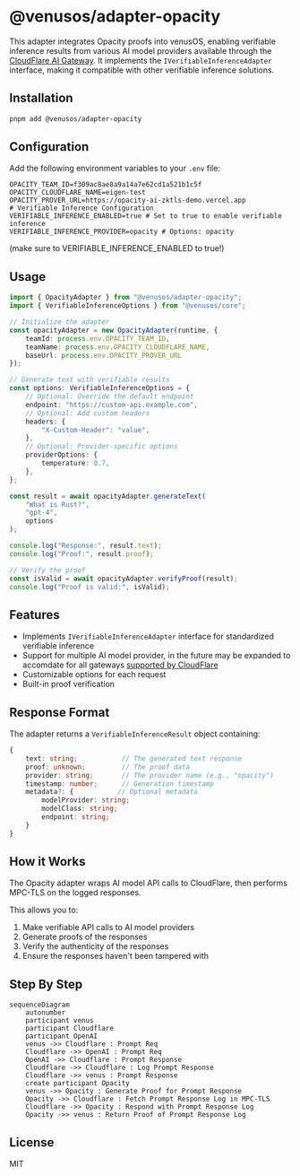 # @venusos/adapter-opacity

This adapter integrates Opacity proofs into venusOS, enabling verifiable inference results from various AI model providers available through the [CloudFlare AI Gateway](https://developers.cloudflare.com/ai-gateway). It implements the `IVerifiableInferenceAdapter` interface, making it compatible with other verifiable inference solutions.

## Installation

```bash
pnpm add @venusos/adapter-opacity
```

## Configuration

Add the following environment variables to your `.env` file:

```env
OPACITY_TEAM_ID=f309ac8ae8a9a14a7e62cd1a521b1c5f
OPACITY_CLOUDFLARE_NAME=eigen-test
OPACITY_PROVER_URL=https://opacity-ai-zktls-demo.vercel.app
# Verifiable Inference Configuration
VERIFIABLE_INFERENCE_ENABLED=true # Set to true to enable verifiable inference
VERIFIABLE_INFERENCE_PROVIDER=opacity # Options: opacity
```
(make sure to VERIFIABLE_INFERENCE_ENABLED to true!)

## Usage

```typescript
import { OpacityAdapter } from "@venusos/adapter-opacity";
import { VerifiableInferenceOptions } from "@venusos/core";

// Initialize the adapter
const opacityAdapter = new OpacityAdapter(runtime, {
    teamId: process.env.OPACITY_TEAM_ID,
    teamName: process.env.OPACITY_CLOUDFLARE_NAME,
    baseUrl: process.env.OPACITY_PROVER_URL
});

// Generate text with verifiable results
const options: VerifiableInferenceOptions = {
    // Optional: Override the default endpoint
    endpoint: "https://custom-api.example.com",
    // Optional: Add custom headers
    headers: {
        "X-Custom-Header": "value",
    },
    // Optional: Provider-specific options
    providerOptions: {
        temperature: 0.7,
    },
};

const result = await opacityAdapter.generateText(
    "What is Rust?",
    "gpt-4",
    options
);

console.log("Response:", result.text);
console.log("Proof:", result.proof);

// Verify the proof
const isValid = await opacityAdapter.verifyProof(result);
console.log("Proof is valid:", isValid);
```

## Features

- Implements `IVerifiableInferenceAdapter` interface for standardized verifiable inference
- Support for multiple AI model provider, in the future may be expanded to accomdate for all gateways [supported by CloudFlare](https://developers.cloudflare.com/ai-gateway/providers/)
- Customizable options for each request
- Built-in proof verification

## Response Format

The adapter returns a `VerifiableInferenceResult` object containing:

```typescript
{
    text: string;           // The generated text response
    proof: unknown;         // The proof data
    provider: string;       // The provider name (e.g., "opacity")
    timestamp: number;      // Generation timestamp
    metadata?: {           // Optional metadata
        modelProvider: string;
        modelClass: string;
        endpoint: string;
    }
}
```

## How it Works

The Opacity adapter wraps AI model API calls to CloudFlare, then performs MPC-TLS on the logged responses.


This allows you to:
1. Make verifiable API calls to AI model providers
2. Generate proofs of the responses
3. Verify the authenticity of the responses
4. Ensure the responses haven't been tampered with

## Step By Step
```mermaid
sequenceDiagram
    autonumber
    participant venus
    participant Cloudflare
    participant OpenAI
    venus ->> Cloudflare : Prompt Req
    Cloudflare ->> OpenAI : Prompt Req
    OpenAI ->> Cloudflare : Prompt Response
    Cloudflare ->> Cloudflare : Log Prompt Response
    Cloudflare ->> venus : Prompt Response
    create participant Opacity
    venus ->> Opacity : Generate Proof for Prompt Response
    Opacity ->> Cloudflare : Fetch Prompt Response Log in MPC-TLS
    Cloudflare ->> Opacity : Respond with Prompt Response Log
    Opacity ->> venus : Return Proof of Prompt Response Log
```

## License

MIT
